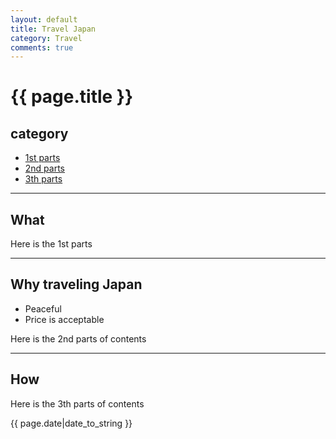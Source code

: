 ```yaml
---
layout: default
title: Travel Japan
category: Travel
comments: true
---
```



# {{ page.title }}

## category
+ [1st parts](#partI)
+ [2nd parts](#partII)
+ [3th parts](#partIII)

----------------------------------

## What
 
Here is the 1st parts

----------------------------------

## Why traveling Japan

* Peaceful
* Price is acceptable
 
Here is the 2nd parts of  contents

----------------------------------

## How
 
Here is the 3th parts of contents

{{ page.date|date_to_string }}


